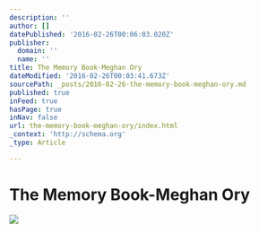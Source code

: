 ```yaml
---
description: ''
author: []
datePublished: '2016-02-26T00:06:03.020Z'
publisher:
  domain: ''
  name: ''
title: The Memory Book-Meghan Ory
dateModified: '2016-02-26T00:03:41.673Z'
sourcePath: _posts/2016-02-26-the-memory-book-meghan-ory.md
published: true
inFeed: true
hasPage: true
inNav: false
url: the-memory-book-meghan-ory/index.html
_context: 'http://schema.org'
_type: Article

---
```

# The Memory Book-Meghan Ory
![](https://the-grid-user-content.s3-us-west-2.amazonaws.com/d88595a1-2fd1-4bf2-ad1a-13da9c37dfb3.png)